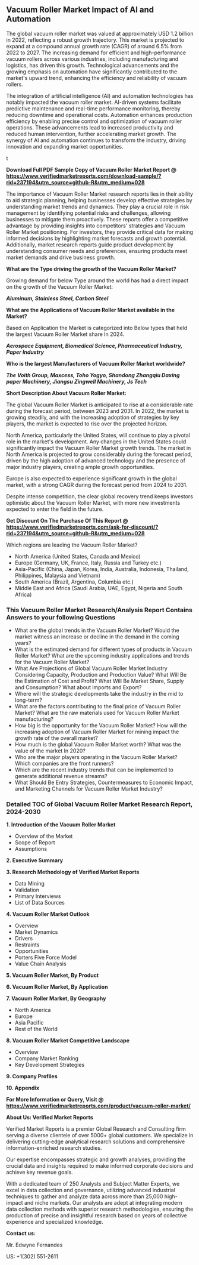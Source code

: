 <h2>Vacuum Roller Market Impact of AI and Automation</h2><p>The global vacuum roller market was valued at approximately USD 1.2 billion in 2022, reflecting a robust growth trajectory. This market is projected to expand at a compound annual growth rate (CAGR) of around 6.5% from 2022 to 2027. The increasing demand for efficient and high-performance vacuum rollers across various industries, including manufacturing and logistics, has driven this growth. Technological advancements and the growing emphasis on automation have significantly contributed to the market's upward trend, enhancing the efficiency and reliability of vacuum rollers.</p><p>The integration of artificial intelligence (AI) and automation technologies has notably impacted the vacuum roller market. AI-driven systems facilitate predictive maintenance and real-time performance monitoring, thereby reducing downtime and operational costs. Automation enhances production efficiency by enabling precise control and optimization of vacuum roller operations. These advancements lead to increased productivity and reduced human intervention, further accelerating market growth. The synergy of AI and automation continues to transform the industry, driving innovation and expanding market opportunities.</p>t</p><p id="" class=""><strong>Download Full PDF Sample Copy of Vacuum Roller Market Report @ <a href="https://www.verifiedmarketreports.com/download-sample/?rid=237194&utm_source=github-R&utm_medium=028" target="_blank">https://www.verifiedmarketreports.com/download-sample/?rid=237194&utm_source=github-R&utm_medium=028</a></strong></p><p>The importance of&nbsp;Vacuum Roller Market research reports lies in their ability to aid strategic planning, helping businesses develop effective strategies by understanding market trends and dynamics. They play a crucial role in risk management by identifying potential risks and challenges, allowing businesses to mitigate them proactively. These reports offer a competitive advantage by providing insights into competitors' strategies and Vacuum Roller Market positioning. For investors, they provide critical data for making informed decisions by highlighting market forecasts and growth potential. Additionally, market research reports guide product development by understanding consumer needs and preferences, ensuring products meet market demands and drive business growth.</p><p><strong>What are the&nbsp;Type driving the growth of the Vacuum Roller Market?</strong></p><p id="" class="">Growing demand for below Type around the world has had a direct impact on the growth of the Vacuum Roller Market:</p><em><strong>Aluminum, Stainless Steel, Carbon Steel</strong></em></p><strong>What are the&nbsp;Applications&nbsp;of Vacuum Roller Market available in the Market?</strong></p><p id="" class="">Based on Application the Market is categorized into Below types that held the largest Vacuum Roller Market share In 2024.</p><em><strong>Aerospace Equipment, Biomedical Science, Pharmaceutical Industry, Paper Industry</strong></em></p><strong>Who is the largest Manufacturers of Vacuum Roller Market worldwide?</strong></p><p><em><strong>The Voith Group, Maxcess, Toho Yogyo, Shandong Zhangqiu Daxing paper Machinery, Jiangsu Zingwell Machinery, Js Tech</strong></em></p><p id="" class=""><strong>Short Description About Vacuum Roller Market:</strong></p><p>The global Vacuum Roller Market is anticipated to rise at a considerable rate during the forecast period, between 2023 and 2031. In 2022, the market is growing steadily, and with the increasing adoption of strategies by key players, the market is expected to rise over the projected horizon.</p><p>North America, particularly the United States, will continue to play a pivotal role in the market's development. Any changes in the United States could significantly impact the Vacuum Roller Market growth trends. The market in North America is projected to grow considerably during the forecast period, driven by the high adoption of advanced technology and the presence of major industry players, creating ample growth opportunities.</p><p>Europe is also expected to experience significant growth in the global market, with a strong CAGR during the forecast period from 2024 to 2031.</p><p>Despite intense competition, the clear global recovery trend keeps investors optimistic about the Vacuum Roller Market, with more new investments expected to enter the field in the future.</p><p id="" class=""><strong>Get Discount On The Purchase Of This Report @ <a href="https://www.verifiedmarketreports.com/ask-for-discount/?rid=237194&utm_source=github-R&utm_medium=028" target="_blank">https://www.verifiedmarketreports.com/ask-for-discount/?rid=237194&utm_source=github-R&utm_medium=028</a></strong></p>Which regions are leading the Vacuum Roller Market?</p><ul><li>North America (United States, Canada and Mexico)</li><li>Europe (Germany, UK, France, Italy, Russia and Turkey etc.)</li><li>Asia-Pacific (China, Japan, Korea, India, Australia, Indonesia, Thailand, Philippines, Malaysia and Vietnam)</li><li>South America (Brazil, Argentina, Columbia etc.)</li><li>Middle East and Africa (Saudi Arabia, UAE, Egypt, Nigeria and South Africa)</li></ul><h3 id="" class="">This Vacuum Roller Market Research/Analysis Report Contains Answers to your following Questions</h3><ul><li>What are the global trends in the Vacuum Roller Market? Would the market witness an increase or decline in the demand in the coming years?</li><li>What is the estimated demand for different types of products in Vacuum Roller Market? What are the upcoming industry applications and trends for the Vacuum Roller Market?</li><li>What Are Projections of Global Vacuum Roller Market Industry Considering Capacity, Production and Production Value? What Will Be the Estimation of Cost and Profit? What Will Be Market Share, Supply and Consumption? What about imports and Export?</li><li>Where will the strategic developments take the industry in the mid to long-term?</li><li>What are the factors contributing to the final price of Vacuum Roller Market? What are the raw materials used for Vacuum Roller Market manufacturing?</li><li>How big is the opportunity for the Vacuum Roller Market? How will the increasing adoption of Vacuum Roller Market for mining impact the growth rate of the overall market?</li><li>How much is the global Vacuum Roller Market worth? What was the value of the market In 2020?</li><li>Who are the major players operating in the Vacuum Roller Market? Which companies are the front runners?</li><li>Which are the recent industry trends that can be implemented to generate additional revenue streams?</li><li>What Should Be Entry Strategies, Countermeasures to Economic Impact, and Marketing Channels for Vacuum Roller Market Industry?</li></ul><h3 id="" class="">Detailed TOC of Global Vacuum Roller Market Research Report, 2024-2030</h3><p id="" class=""><strong>1. Introduction of the Vacuum Roller Market</strong></p><ul><li>Overview of the Market</li><li>Scope of Report</li><li>Assumptions</li></ul><p id="" class=""><strong>2. Executive Summary</strong></p><p id="" class=""><strong>3. Research Methodology of Verified Market Reports</strong></p><ul><li>Data Mining</li><li>Validation</li><li>Primary Interviews</li><li>List of Data Sources</li></ul><p id="" class=""><strong>4. Vacuum Roller Market Outlook</strong></p><ul><li>Overview</li><li>Market Dynamics</li><li>Drivers</li><li>Restraints</li><li>Opportunities</li><li>Porters Five Force Model</li><li>Value Chain Analysis</li></ul><p id="" class=""><strong>5. Vacuum Roller Market, By Product</strong></p><p id="" class=""><strong>6. Vacuum Roller Market, By Application</strong></p><p id="" class=""><strong>7. Vacuum Roller Market, By Geography</strong></p><ul><li>North America</li><li>Europe</li><li>Asia Pacific</li><li>Rest of the World</li></ul><p id="" class=""><strong>8. Vacuum Roller Market Competitive Landscape</strong></p><ul><li>Overview</li><li>Company Market Ranking</li><li>Key Development Strategies</li></ul><p id="" class=""><strong>9. Company Profiles</strong></p><p id="" class=""><strong>10. Appendix</strong></p><p id="" class=""><strong>For More Information or Query, Visit @ <a href="https://www.verifiedmarketreports.com/product/vacuum-roller-market/" target="_blank">https://www.verifiedmarketreports.com/product/vacuum-roller-market/</a></strong></p><p id="" class=""><strong>About Us: Verified Market Reports</strong></p><p id="" class="">Verified Market Reports is a premier Global Research and Consulting firm serving a diverse clientele of over 5000+ global customers. We specialize in delivering cutting-edge analytical research solutions and comprehensive information-enriched research studies.</p><p id="" class="">Our expertise encompasses strategic and growth analyses, providing the crucial data and insights required to make informed corporate decisions and achieve key revenue goals.</p><p id="" class="">With a dedicated team of 250 Analysts and Subject Matter Experts, we excel in data collection and governance, utilizing advanced industrial techniques to gather and analyze data across more than 25,000 high-impact and niche markets. Our analysts are adept at integrating modern data collection methods with superior research methodologies, ensuring the production of precise and insightful research based on years of collective experience and specialized knowledge.</p><p id="" class=""><strong>Contact us:</strong></p><p id="" class="">Mr. Edwyne Fernandes</p><p id="" class="">US: +1(302) 551-2611</p>